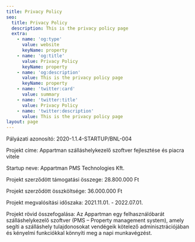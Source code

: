 ```yaml
---
title: Privacy Policy
seo:
  title: Privacy Policy
  description: This is the privacy policy page
  extra:
    - name: 'og:type'
      value: website
      keyName: property
    - name: 'og:title'
      value: Privacy Policy
      keyName: property
    - name: 'og:description'
      value: This is the privacy policy page
      keyName: property
    - name: 'twitter:card'
      value: summary
    - name: 'twitter:title'
      value: Privacy Policy
    - name: 'twitter:description'
      value: This is the privacy policy page
layout: page
---
```

Pályázati azonosító: 2020-1.1.4-STARTUP/BNL-004

Projekt címe: Appartman szálláshelykezelő szoftver fejlesztése és piacra vitele

Startup neve: Appartman PMS Technologies Kft.

Projekt szerződött támogatási összege: 28.800.000 Ft

Projekt szerződött összköltsége: 36.000.000 Ft

Projekt megvalósítási időszaka: 2021.11.01. - 2022.07.01.

Projekt rövid összefogalása: Az Appartman egy felhasználóbarát szálláshelykezelő szoftver (PMS – Property management system), amely segíti a szálláshely tulajdonosokat vendégeik kötelező adminisztrációjában és kényelmi funkciókkal könnyíti meg a napi munkavégzést.
